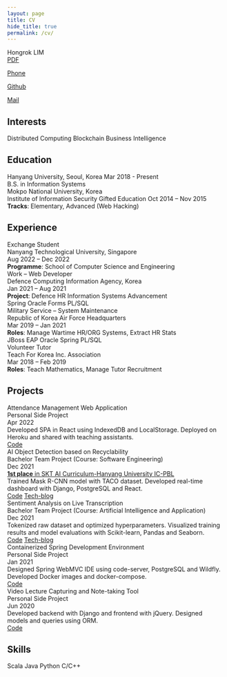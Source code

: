 ```yaml
---
layout: page
title: CV
hide_title: true
permalink: /cv/
---
```


<div class="cv-container">

<div class="header">
  <span>Hongrok LIM</span>
</div>

<div class="blocks">
  <a href="https://entuedu-my.sharepoint.com/:b:/g/personal/n2202351b_e_ntu_edu_sg/Ee84Pe7X3-tLrhjVRZ9px94Bl6TrNXcK47fm8JY3kvrB4w"
     target="_blank" rel="nofollow noopener noreferrer">PDF</a>

  <a href="tel:+82-10-5127-1526">Phone</a>

  <a href="https://github.com/{{ site.author.github }}"
     target="_blank" rel="nofollow noopener noreferrer">Github</a>

  <a href="mailto:hongrr123@hanyang.ac.kr">Mail</a>
</div>

<h2>Interests</h2>

<div class="blocks">
  <span>Distributed Computing</span>
  <span>Blockchain</span>
  <span>Business Intelligence</span>
</div>

<h2>Education</h2>

<div class="elements">
  <div class="element">
    <div class="title">
      <span class="label">Hanyang University, Seoul, Korea</span>
      <span class="time">Mar 2018 - Present</span>
    </div>
    <div class="content">
      <div class="body">B.S. in Information Systems</div>
    </div>
  </div>

  <div class="element">
    <div class="title">
      <div class="label">Mokpo National University, Korea</div>
      <span class="loc">Institute of Information Security Gifted Education</span>
      <span class="time">Oct 2014 – Nov 2015</span>
    </div>
    <div class="content">
      <div class="ul"><b>Tracks</b>: Elementary, Advanced (Web Hacking)</div>
    </div>
  </div>
</div>

<h2>Experience</h2>

<div class="elements">
  <div class="element">
    <div class="title">
      <span class="label">Exchange Student</span>
      <div class="loc">Nanyang Technological University, Singapore</div>
      <span class="time">Aug 2022 – Dec 2022</span>
    </div>
    <div class="content">
      <div class="ul"><b>Programme</b>: School of Computer Science and Engineering</div>
    </div>
  </div>

  <div class="element">
    <div class="title">
      <span class="label">Work – Web Developer</span>
      <div class="loc">Defence Computing Information Agency, Korea</div>
      <span class="time">Jan 2021 – Aug 2021</span>
    </div>
    <div class="content">
      <div class="ul"><b>Project</b>: Defence HR Information Systems Advancement</div>
      <div class="ul cards">
        <span>Spring</span>
        <span>Oracle Forms</span>
        <span>PL/SQL</span>
      </div>
    </div>
  </div>

  <div class="element">
    <div class="title">
      <span class="label">Military Service – System Maintenance</span>
      <div class="loc">Republic of Korea Air Force Headquarters</div>
      <span class="time">Mar 2019 – Jan 2021</span>
    </div>
    <div class="content">
      <div class="ul"><b>Roles</b>: Manage Wartime HR/ORG Systems, Extract HR Stats</div>
      <div class="ul cards">
        <span>JBoss EAP</span>
        <span>Oracle</span>
        <span>Spring</span>
        <span>PL/SQL</span>
      </div>
    </div>
  </div>

  <div class="element">
    <div class="title">
      <span class="label">Volunteer Tutor</span>
      <div class="loc">Teach For Korea Inc. Association</div>
      <span class="time">Mar 2018 – Feb 2019</span>
    </div>
    <div class="content">
      <div class="ul"><b>Roles</b>: Teach Mathematics, Manage Tutor Recruitment</div>
    </div>
  </div>
</div>

<h2>Projects</h2>

<div class="elements">
  <div class="element">
    <div class="title">
      <span class="label">Attendance Management Web Application</span>
      <div class="loc">Personal Side Project</div>
      <span class="time">Apr 2022</span>
    </div>
    <div class="content">
      <div class="ul">
        Developed SPA in React using IndexedDB and LocalStorage.
        Deployed on Heroku and shared with teaching assistants.
      </div>
      <div class="ul cards">
        <a href="https://github.com/hongroklim/quick-atnd"
           target="_blank" rel="nofollow noopener noreferrer">Code</a>
      </div>
    </div>
  </div>

  <div class="element">
    <div class="title">
      <span class="label">AI Object Detection based on Recyclability</span>
      <div class="loc">Bachelor Team Project (Course: Software Engineering)</div>
      <span class="time">Dec 2021</span>
    </div>
    <div class="content">
      <div class="ul"><u><b>1st place</b> in SKT AI Curriculum-Hanyang University IC-PBL</u></div>
      <div class="ul">Trained Mask R-CNN model with TACO dataset. Developed real-time dashboard with Django, PostgreSQL and React.</div>
      <div class="ul cards">
        <a href="https://github.com/2021hyt6-recyclingassistant/dashboard"
           target="_blank" rel="nofollow noopener noreferrer">Code</a>
        <a href="https://2021hyt6-techblog.github.io/projects-blog/se/"
           target="_blank" rel="nofollow noopener noreferrer">Tech-blog</a>
      </div>
    </div>
  </div>

  <div class="element">
    <div class="title">
      <span class="label">Sentiment Analysis on Live Transcription</span>
      <div class="loc">Bachelor Team Project (Course: Artificial Intelligence and Application)</div>
      <span class="time">Dec 2021</span>
    </div>
    <div class="content">
      <div class="ul">Tokenized raw dataset and optimized hyperparameters. Visualized training results and model evaluations with Scikit-learn, Pandas and Seaborn.</div>
      <div class="ul cards">
        <a href="https://github.com/2021hyt6-sentimentanalysis/sentiment_analysis_nb"
           target="_blank" rel="nofollow noopener noreferrer">Code</a>
        <a href="https://2021hyt6-techblog.github.io/projects-blog/ai/"
           target="_blank" rel="nofollow noopener noreferrer">Tech-blog</a>
      </div>
    </div>
  </div>

  <div class="element">
    <div class="title">
      <span class="label">Containerized Spring Development Environment</span>
      <div class="loc">Personal Side Project</div>
      <span class="time">Jan 2021</span>
    </div>
    <div class="content">
      <div class="ul">
        Designed Spring WebMVC IDE using code-server, PostgreSQL and Wildfly.
        Developed Docker images and docker-compose.
      </div>
      <div class="ul cards">
        <a href="https://github.com/hongroklim/ide-for-spring"
           target="_blank" rel="nofollow noopener noreferrer">Code</a>
      </div>
    </div>
  </div>

  <div class="element">
    <div class="title">
      <span class="label">Video Lecture Capturing and Note-taking Tool</span>
      <div class="loc">Personal Side Project</div>
      <span class="time">Jun 2020</span>
    </div>
    <div class="content">
      <div class="ul">
        Developed backend with Django and frontend with jQuery.
        Designed models and queries using ORM.
      </div>
      <div class="ul cards">
        <a href="https://github.com/hongroklim/learning-capture"
           target="_blank" rel="nofollow noopener noreferrer">Code</a>
      </div>
    </div>
  </div>
</div>

<h2>Skills</h2>

<div class="blocks">
  <span>Scala</span>
  <span>Java</span>
  <span>Python</span>
  <span>C/C++</span>
</div>

</div>

